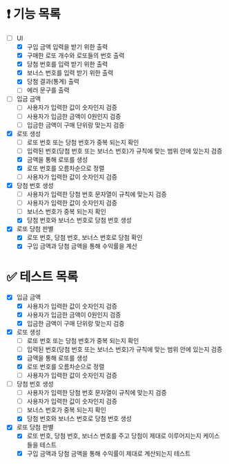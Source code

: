 # ❗️ 기능 목록

- [ ]  UI
    - [x]  구입 금액 입력을 받기 위한 출력
    - [x]  구매한 로또 개수와 로또들의 번호 출력
    - [x]  당첨 번호를 입력 받기 위한 출력
    - [x]  보너스 번호를 입력 받기 위한 출력
    - [x]  당첨 결과(통계) 출력
    - [ ]  에러 문구를 출력
- [ ]  입금 금액
    - [ ]  사용자가 입력한 값이 숫자인지 검증
    - [ ]  사용자가 입금한 금액이 0원인지 검증
    - [ ]  입금한 금액이 구매 단위랑 맞는지 검증
- [x]  로또 생성
    - [ ]  로또 번호 또는 당첨 번호가 중복 되는지 확인
    - [ ]  입력된 번호(당첨 번호 또는 보너스 번호)가 규칙에 맞는 범위 안에 있는지 검증
    - [x]  금액을 통해 로또를 생성
    - [x]  로또 번호를 오름차순으로 정렬
    - [ ]  사용자가 입력한 값이 숫자인지 검증
- [x]  당첨 번호 생성
    - [ ]  사용자가 입력한 당첨 번호 문자열이 규칙에 맞는지 검증
    - [ ]  사용자가 입력한 값이 숫자인지 검증
    - [ ]  보너스 번호가 중복 되는지 확인
    - [x]  당첨 번호와 보너스 번호로 당첨 번호 생성
- [x]  로또 당첨 판별
    - [x]  로또 번호, 당첨 번호, 보너스 번호로 당첨 확인
    - [x]  구입 금액과 당첨 금액을 통해 수익률을 계산

# ✅ 테스트 목록

- [x]  입금 금액
    - [x]  사용자가 입력한 값이 숫자인지 검증
    - [x]  사용자가 입금한 금액이 0원인지 검증
    - [x]  입금한 금액이 구매 단위랑 맞는지 검증
- [x]  로또 생성
    - [ ]  로또 번호 또는 당첨 번호가 중복 되는지 확인
    - [ ]  입력된 번호(당첨 번호 또는 보너스 번호)가 규칙에 맞는 범위 안에 있는지 검증
    - [x]  금액을 통해 로또를 생성
    - [x]  로또 번호를 오름차순으로 정렬
    - [ ]  사용자가 입력한 값이 숫자인지 검증
- [ ]  당첨 번호 생성
    - [ ]  사용자가 입력한 당첨 번호 문자열이 규칙에 맞는지 검증
    - [ ]  사용자가 입력한 값이 숫자인지 검증
    - [ ]  보너스 번호가 중복 되는지 확인
    - [x]  당첨 번호와 보너스 번호로 당첨 번호 생성
- [x]  로또 당첨 판별
    - [x]  로또 번호, 당첨 번호, 보너스 번호를 주고 당첨이 제대로 이루어지는지 케이스들을 테스트
    - [x]  구입 금액과 당첨 금액을 통해 수익률이 제대로 계산되는지 테스트
